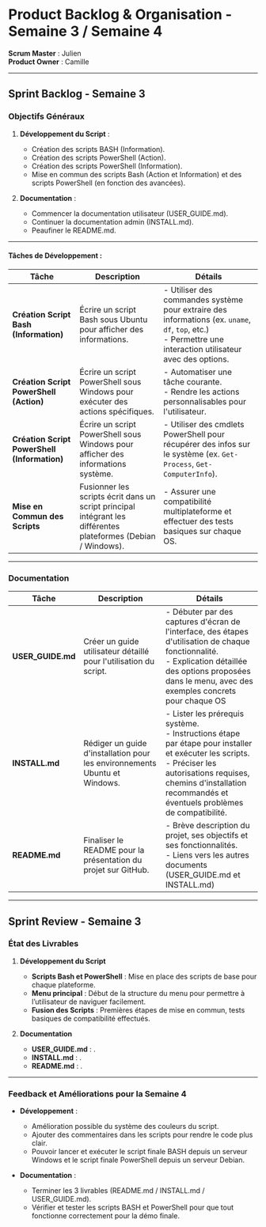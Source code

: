 # **Product Backlog & Organisation - Semaine 3 / Semaine 4**

**Scrum Master** : Julien  
**Product Owner** : Camille  

---

## **Sprint Backlog - Semaine 3**

### **Objectifs Généraux**
1. **Développement du Script** : 
   - Création des scripts BASH (Information).
   - Création des scripts PowerShell (Action).
   - Création des scripts PowerShell (Information).
   - Mise en commun des scripts Bash (Action et Information) et des scripts PowerShell (en fonction des avancées).

2. **Documentation** :
   - Commencer la documentation utilisateur (USER_GUIDE.md).
   - Continuer la documentation admin (INSTALL.md).
   - Peaufiner le README.md.

---

#### **Tâches de Développement** :
| Tâche | Description | Détails |
|-------|-------------|---------|
| **Création Script Bash (Information)** | Écrire un script Bash sous Ubuntu pour afficher des informations. | - Utiliser des commandes système pour extraire des informations (ex. `uname`, `df`, `top`, etc.)<br> - Permettre une interaction utilisateur avec des options.
| **Création Script PowerShell (Action)** | Écrire un script PowerShell sous Windows pour exécuter des actions spécifiques. | - Automatiser une tâche courante.<br> - Rendre les actions personnalisables pour l'utilisateur. |
| **Création Script PowerShell (Information)** | Écrire un script PowerShell sous Windows pour afficher des informations système. | - Utiliser des cmdlets PowerShell pour récupérer des infos sur le système (ex. `Get-Process`, `Get-ComputerInfo`).<br>
| **Mise en Commun des Scripts** | Fusionner les scripts écrit dans un script principal intégrant les différentes plateformes (Debian / Windows). | - Assurer une compatibilité multiplateforme et effectuer des tests basiques sur chaque OS. |

---

### **Documentation**

| Tâche | Description | Détails |
|-------|-------------|---------|
| **USER_GUIDE.md** | Créer un guide utilisateur détaillé pour l'utilisation du script. | - Débuter par des captures d'écran de l'interface, des étapes d'utilisation de chaque fonctionnalité.<br> - Explication détaillée des options proposées dans le menu, avec des exemples concrets pour chaque OS |
| **INSTALL.md** | Rédiger un guide d'installation pour les environnements Ubuntu et Windows. | - Lister les prérequis système.<br> - Instructions étape par étape pour installer et exécuter les scripts.<br> - Préciser les autorisations requises, chemins d'installation recommandés et éventuels problèmes de compatibilité. |
| **README.md** | Finaliser le README pour la présentation du projet sur GitHub. | - Brève description du projet, ses objectifs et ses fonctionnalités.<br> - Liens vers les autres documents (USER_GUIDE.md et INSTALL.md) |

---

## **Sprint Review - Semaine 3**

### **État des Livrables**

1. **Développement du Script**
   - **Scripts Bash et PowerShell** : Mise en place des scripts de base pour chaque plateforme.
   - **Menu principal** : Début de la structure du menu pour permettre à l’utilisateur de naviguer facilement.
   - **Fusion des Scripts** : Premières étapes de mise en commun, tests basiques de compatibilité effectués.

2. **Documentation**
   - **USER_GUIDE.md** : .
   - **INSTALL.md** : .
   - **README.md** : .

---

### **Feedback et Améliorations pour la Semaine 4**

- **Développement** :
   - Amélioration possible du système des couleurs du script.
   - Ajouter des commentaires dans les scripts pour rendre le code plus clair.
   - Pouvoir lancer et exécuter le script finale BASH depuis un serveur Windows et le script finale PowerShell depuis un serveur Debian.
   
- **Documentation** :
   - Terminer les 3 livrables (README.md / INSTALL.md / USER_GUIDE.md).
   - Vérifier et tester les scripts BASH et PowerShell pour que tout fonctionne correctement pour la démo finale.
